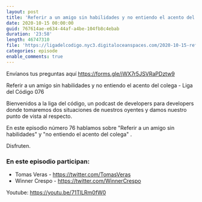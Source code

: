 ```yaml
---
layout: post
title: 'Referir a un amigo sin habilidades y no entiendo el acento del colega - Liga del Código 076'
date: 2020-10-15 00:00:00
guid: 767614ae-e634-44af-a4be-104fb8c4ebab
duration: '23:58'
length: 46747310
file: 'https://ligadelcodigo.nyc3.digitaloceanspaces.com/2020-10-15-referir-un-amigo-no-entiendo-al-colega.mp3'
categories: episode
enable_comments: true
---
```


Envíanos tus preguntas aquí https://forms.gle/jWX7r5JSVRaPDztw9

Referir a un amigo sin habilidades y no entiendo el acento del colega  -  Liga del Código 076

Bienvenidos a la liga del código, un podcast de developers para developers donde tomaremos dos situaciones de nuestros oyentes y damos nuestro punto de vista al respecto.

En este episodio número 76 hablamos sobre "Referir a un amigo sin habilidades" y "no entiendo el acento del colega" .

Disfruten.

### En este episodio participan:

- Tomas Veras - https://twitter.com/TomasVeras
- Winner Crespo - https://twitter.com/WinnerCrespo

Youtube: https://youtu.be/71TlLRm0fW0
